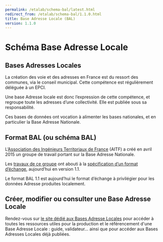 ```yaml
---
permalink: /etalab/schema-bal/latest.html
redirect_from: /etalab/schema-bal/1.1.0.html
title: Base Adresse Locale (BAL)
version: 1.1.0
---
```


# Schéma Base Adresse Locale

## Bases Adresses Locales

La création des voie et des adresses en France est du ressort des communes, via le conseil municipal. Cette compétence est régulièrement déléguée à un EPCI. 

Une base Adresse locale est donc l’expression de cette compétence, et regroupe toute les adresses d’une collectivité. Elle est publiée sous sa responsabilité. 

Ces bases de données ont vocation à alimenter les bases nationales, et en particulier la Base Adresse Nationale.

## Format BAL (ou schéma BAL)

L’<a href='http://www.aitf.fr/'>Association des Ingénieurs Territoriaux de France</a> (AITF) a créé en avril 2015 un groupe de travail portant sur la Base Adresse Nationale.

Les <a href='https://cms.geobretagne.fr/content/travaux-gt-ban-aitf'>travaux de ce groupe</a> ont abouti à la <a href='https://cms.geobretagne.fr/sites/default/files/documents/aitf-sig-topo-adresse-fichier-echange-simplifie-v_1.1_0.pdf'>spécification d’un format d’échange</a>, aujourd’hui en version 1.1.

Le format BAL 1.1 est aujourd’hui le format d’échange à privilégier pour les données Adresse produites localement.

## Créer, modifier ou consulter une Base Adresse Locale

Rendez-vous sur [le site dédié aux Bases Adresse Locales](https://adresse.data.gouv.fr/bases-locales) pour accéder à toutes les ressources utiles pour la production et le référencement d'une Base Adresse Locale : guide, validateur... ainsi que pour accéder aux Bases Adresses Locales déjà publiées.